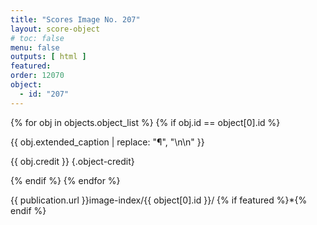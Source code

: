 ```yaml
---
title: "Scores Image No. 207"
layout: score-object
# toc: false
menu: false
outputs: [ html ]
featured: 
order: 12070
object:
  - id: "207"
---
```


{% for obj in objects.object_list %}
{% if obj.id == object[0].id %}

{{ obj.extended_caption | replace: "¶", "\n\n" }}

{{ obj.credit }} {.object-credit}

{% endif %}
{% endfor %}

<div class="object-credit object-url is-print-only">

{{ publication.url }}image-index/{{ object[0].id }}/ {% if featured %}*{% endif %}

</div>
